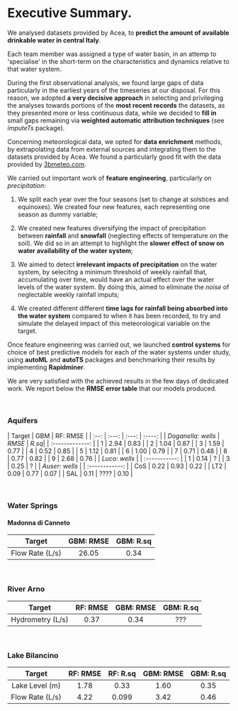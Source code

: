 # Executive Summary.


We analysed datasets provided by Acea, to **predict the amount of available drinkable water in central Italy**.

Each team member was assigned a type of water basin, in an attemp to 'specialise' in the short-term on the characteristics and dynamics relative to that water system.

During the first observational analysis, we found large gaps of data particularly in the earliest years of the timeseries at our disposal. For this reason, we adopted **a very decisive approach** in selecting and privileging the analyses towards portions of the **most recent records** the datasets, as they presented more or less continuous data, while we decided to **fill in** small gaps remaining via **weighted automatic attribution techniques** (see *imputeTs* package). 

Concerning meteorological data, we opted for **data enrichment** methods, by extrapolating data from external sources and integrating them to the datasets provided by Acea. We found a particularly good fit with the data provided by [3bmeteo.com](https://www.3bmeteo.com/meteo/ora/storico).


We carried out important work of **feature engineering**, particularly on *precipitation*:

1. We split each year over the four seasons (set to change at solstices and equinoxes). We created four new features, each representing one season as dummy variable;

2. We created new features diversifying the impact of precipitation between **rainfall** and **snowfall** (neglecting effects of temperature on the soil). We did so in an attempt to highlight the **slower effect of snow on water availability of the water system**;

3. We aimed to detect **irrelevant impacts of precipitation** on the water system, by selecitng a minimum threshold of weekly rainfall that, accumulating over time, would have an actual effect over the water levels of the water system. By doing this, aimed to eliminate the *noise* of neglectable weekly rainfall imputs;

4. We created different different **time lags for rainfall being absorbed into the water system** compared to when it has been recorded, to try and simulate the delayed impact of this meteorological variable on the target. 



Once feature engineering was carried out, we launched **control systems** for choice of best predictive models for each of the water systems under study, using **autoML** and **autoTS** packages and benchmarking their results by implementing **Rapidminer**.

We are very satisfied with the achieved results in the few days of dedicated work. We report below the **RMSE error table** that our models produced.

<br>

### Aquifers 

| Target | GBM  | RF: RMSE |
| :--: | :---: | :---: | :----: |
| *Doganella: wells* | *RMSE* | *R.sq*|
| :-------------: | 
| 1 | 2.94 | 0.83 |
| 2 | 1.04 | 0.87 |
| 3 | 1.59 | 0.77 | 
| 4 | 0.52 | 0.85 |
| 5 | 1.12 | 0.81 |
| 6 | 1.00 | 0.79 |
| 7 | 0.71 | 0.48 |
| 8 | 0.77 | 0.82 |
| 9 | 2.68 | 0.76 |
| *Luco: wells* |
| :-----------: |
| 1 | 0.14 | ? | 
| 3 | 0.25 | ? |
| *Auser: wells* |
| :------------: |
| CoS | 0.22 | 0.93 | 0.22 |
| LT2 | 0.09 | 0.77 | 0.07 | 
| SAL | 0.11 | ???? | 0.10 |

<br>

### Water Springs 

#### Madonna di Canneto 

| Target | GBM: RMSE | GBM: R.sq | 
| :---: | :---: | :---: | 
| Flow Rate (L/s) | 26.05 | 0.34 | 

<br>

### River Arno 

| Target | RF: RMSE | GBM: RMSE | GBM: R.sq | 
| :---: | :---: | :---: | :---: |
| Hydrometry (L/s) | 0.37 | 0.34 | ??? | 

<br>

### Lake Bilancino 

| Target | RF: RMSE | RF: R.sq | GBM: RMSE | GBM: R.sq | 
| :---: | :---: | :---: | :---: | :---: |
| Lake Level (m) | 1.78 | 0.33 | 1.60 | 0.35 |
| Flow Rate (L/s) | 4.22 | 0.099 | 3.42 | 0.46 |